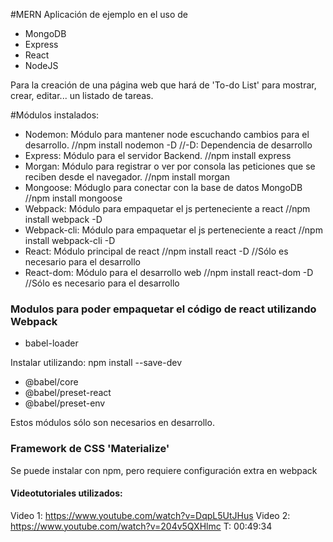 #MERN
Aplicación de ejemplo en el uso de 
- MongoDB
- Express
- React
- NodeJS

Para la creación de una página web que hará de 'To-do List' para mostrar, crear, editar... un listado de tareas.

#Módulos instalados:

- Nodemon: Módulo para mantener node escuchando cambios para el desarrollo. //npm install nodemon -D //-D: Dependencia de desarrollo
- Express: Módulo para el servidor Backend. //npm install express
- Morgan: Módulo para registrar o ver por consola las peticiones que se reciben desde el navegador. //npm install morgan
- Mongoose: Móduglo para conectar con la base de datos MongoDB //npm install mongoose
- Webpack: Módulo para empaquetar el js perteneciente a react //npm install webpack -D
- Webpack-cli: Módulo para empaquetar el js perteneciente a react //npm install webpack-cli -D
- React: Módulo principal de react //npm install react -D //Sólo es necesario para el desarrollo
- React-dom: Módulo para el desarrollo web //npm install react-dom -D //Sólo es necesario para el desarrollo

### Modulos para poder empaquetar el código de react utilizando Webpack
- babel-loader

Instalar utilizando: npm install --save-dev 
- @babel/core     
- @babel/preset-react
- @babel/preset-env

Estos módulos sólo son necesarios en desarrollo.

### Framework de CSS 'Materialize'
Se puede instalar con npm, pero requiere configuración extra en webpack

#### Videotutoriales utilizados:

Video 1: https://www.youtube.com/watch?v=DqpL5UtJHus
Video 2: https://www.youtube.com/watch?v=204v5QXHlmc T: 00:49:34